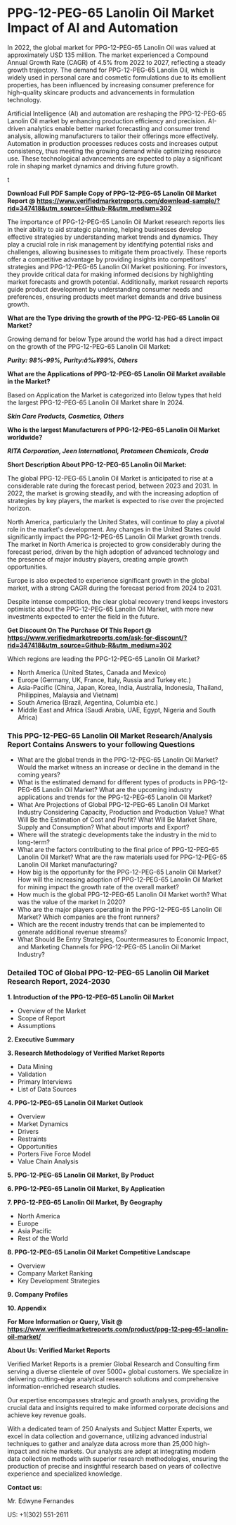<meta name="title" content="Global PPG-12-PEG-65 Lanolin Oil Market Impact of AI and Automation"><meta name="description" content="In 2022, the global market for PPG-12-PEG-65 Lanolin Oil was valued at approximately USD 135 million. The market experienced a Compound Annual Growth Rate (CAGR) of 4."><meta name="title" content="PPG-12-PEG-65 Lanolin Oil Market Size, Share, Scope, Trends, Growth, Opportunities, Analysis, Forecast"><h1>PPG-12-PEG-65 Lanolin Oil Market Impact of AI and Automation</h1><p>In 2022, the global market for PPG-12-PEG-65 Lanolin Oil was valued at approximately USD 135 million. The market experienced a Compound Annual Growth Rate (CAGR) of 4.5% from 2022 to 2027, reflecting a steady growth trajectory. The demand for PPG-12-PEG-65 Lanolin Oil, which is widely used in personal care and cosmetic formulations due to its emollient properties, has been influenced by increasing consumer preference for high-quality skincare products and advancements in formulation technology.</p><p>Artificial Intelligence (AI) and automation are reshaping the PPG-12-PEG-65 Lanolin Oil market by enhancing production efficiency and precision. AI-driven analytics enable better market forecasting and consumer trend analysis, allowing manufacturers to tailor their offerings more effectively. Automation in production processes reduces costs and increases output consistency, thus meeting the growing demand while optimizing resource use. These technological advancements are expected to play a significant role in shaping market dynamics and driving future growth.</p>t</p><p id="" class=""><strong>Download Full PDF Sample Copy of PPG-12-PEG-65 Lanolin Oil Market Report @ <a href="https://www.verifiedmarketreports.com/download-sample/?rid=347418&utm_source=Github-R&utm_medium=302" target="_blank">https://www.verifiedmarketreports.com/download-sample/?rid=347418&utm_source=Github-R&utm_medium=302</a></strong></p><p>The importance of&nbsp;PPG-12-PEG-65 Lanolin Oil Market research reports lies in their ability to aid strategic planning, helping businesses develop effective strategies by understanding market trends and dynamics. They play a crucial role in risk management by identifying potential risks and challenges, allowing businesses to mitigate them proactively. These reports offer a competitive advantage by providing insights into competitors' strategies and PPG-12-PEG-65 Lanolin Oil Market positioning. For investors, they provide critical data for making informed decisions by highlighting market forecasts and growth potential. Additionally, market research reports guide product development by understanding consumer needs and preferences, ensuring products meet market demands and drive business growth.</p><p><strong>What are the&nbsp;Type driving the growth of the PPG-12-PEG-65 Lanolin Oil Market?</strong></p><p id="" class="">Growing demand for below Type around the world has had a direct impact on the growth of the PPG-12-PEG-65 Lanolin Oil Market:</p><em><strong>Purity: 98%-99%, Purity:â‰¥99%, Others</strong></em></p><strong>What are the&nbsp;Applications&nbsp;of PPG-12-PEG-65 Lanolin Oil Market available in the Market?</strong></p><p id="" class="">Based on Application the Market is categorized into Below types that held the largest PPG-12-PEG-65 Lanolin Oil Market share In 2024.</p><em><strong>Skin Care Products, Cosmetics, Others</strong></em></p><strong>Who is the largest Manufacturers of PPG-12-PEG-65 Lanolin Oil Market worldwide?</strong></p><p><em><strong>RITA Corporation, Jeen International, Protameen Chemicals, Croda</strong></em></p><p id="" class=""><strong>Short Description About PPG-12-PEG-65 Lanolin Oil Market:</strong></p><p>The global PPG-12-PEG-65 Lanolin Oil Market is anticipated to rise at a considerable rate during the forecast period, between 2023 and 2031. In 2022, the market is growing steadily, and with the increasing adoption of strategies by key players, the market is expected to rise over the projected horizon.</p><p>North America, particularly the United States, will continue to play a pivotal role in the market's development. Any changes in the United States could significantly impact the PPG-12-PEG-65 Lanolin Oil Market growth trends. The market in North America is projected to grow considerably during the forecast period, driven by the high adoption of advanced technology and the presence of major industry players, creating ample growth opportunities.</p><p>Europe is also expected to experience significant growth in the global market, with a strong CAGR during the forecast period from 2024 to 2031.</p><p>Despite intense competition, the clear global recovery trend keeps investors optimistic about the PPG-12-PEG-65 Lanolin Oil Market, with more new investments expected to enter the field in the future.</p><p id="" class=""><strong>Get Discount On The Purchase Of This Report @ <a href="https://www.verifiedmarketreports.com/ask-for-discount/?rid=347418&utm_source=Github-R&utm_medium=302" target="_blank">https://www.verifiedmarketreports.com/ask-for-discount/?rid=347418&utm_source=Github-R&utm_medium=302</a></strong></p>Which regions are leading the PPG-12-PEG-65 Lanolin Oil Market?</p><ul><li>North America (United States, Canada and Mexico)</li><li>Europe (Germany, UK, France, Italy, Russia and Turkey etc.)</li><li>Asia-Pacific (China, Japan, Korea, India, Australia, Indonesia, Thailand, Philippines, Malaysia and Vietnam)</li><li>South America (Brazil, Argentina, Columbia etc.)</li><li>Middle East and Africa (Saudi Arabia, UAE, Egypt, Nigeria and South Africa)</li></ul><h3 id="" class="">This PPG-12-PEG-65 Lanolin Oil Market Research/Analysis Report Contains Answers to your following Questions</h3><ul><li>What are the global trends in the PPG-12-PEG-65 Lanolin Oil Market? Would the market witness an increase or decline in the demand in the coming years?</li><li>What is the estimated demand for different types of products in PPG-12-PEG-65 Lanolin Oil Market? What are the upcoming industry applications and trends for the PPG-12-PEG-65 Lanolin Oil Market?</li><li>What Are Projections of Global PPG-12-PEG-65 Lanolin Oil Market Industry Considering Capacity, Production and Production Value? What Will Be the Estimation of Cost and Profit? What Will Be Market Share, Supply and Consumption? What about imports and Export?</li><li>Where will the strategic developments take the industry in the mid to long-term?</li><li>What are the factors contributing to the final price of PPG-12-PEG-65 Lanolin Oil Market? What are the raw materials used for PPG-12-PEG-65 Lanolin Oil Market manufacturing?</li><li>How big is the opportunity for the PPG-12-PEG-65 Lanolin Oil Market? How will the increasing adoption of PPG-12-PEG-65 Lanolin Oil Market for mining impact the growth rate of the overall market?</li><li>How much is the global PPG-12-PEG-65 Lanolin Oil Market worth? What was the value of the market In 2020?</li><li>Who are the major players operating in the PPG-12-PEG-65 Lanolin Oil Market? Which companies are the front runners?</li><li>Which are the recent industry trends that can be implemented to generate additional revenue streams?</li><li>What Should Be Entry Strategies, Countermeasures to Economic Impact, and Marketing Channels for PPG-12-PEG-65 Lanolin Oil Market Industry?</li></ul><h3 id="" class="">Detailed TOC of Global PPG-12-PEG-65 Lanolin Oil Market Research Report, 2024-2030</h3><p id="" class=""><strong>1. Introduction of the PPG-12-PEG-65 Lanolin Oil Market</strong></p><ul><li>Overview of the Market</li><li>Scope of Report</li><li>Assumptions</li></ul><p id="" class=""><strong>2. Executive Summary</strong></p><p id="" class=""><strong>3. Research Methodology of Verified Market Reports</strong></p><ul><li>Data Mining</li><li>Validation</li><li>Primary Interviews</li><li>List of Data Sources</li></ul><p id="" class=""><strong>4. PPG-12-PEG-65 Lanolin Oil Market Outlook</strong></p><ul><li>Overview</li><li>Market Dynamics</li><li>Drivers</li><li>Restraints</li><li>Opportunities</li><li>Porters Five Force Model</li><li>Value Chain Analysis</li></ul><p id="" class=""><strong>5. PPG-12-PEG-65 Lanolin Oil Market, By Product</strong></p><p id="" class=""><strong>6. PPG-12-PEG-65 Lanolin Oil Market, By Application</strong></p><p id="" class=""><strong>7. PPG-12-PEG-65 Lanolin Oil Market, By Geography</strong></p><ul><li>North America</li><li>Europe</li><li>Asia Pacific</li><li>Rest of the World</li></ul><p id="" class=""><strong>8. PPG-12-PEG-65 Lanolin Oil Market Competitive Landscape</strong></p><ul><li>Overview</li><li>Company Market Ranking</li><li>Key Development Strategies</li></ul><p id="" class=""><strong>9. Company Profiles</strong></p><p id="" class=""><strong>10. Appendix</strong></p><p id="" class=""><strong>For More Information or Query, Visit @ <a href="https://www.verifiedmarketreports.com/product/ppg-12-peg-65-lanolin-oil-market/" target="_blank">https://www.verifiedmarketreports.com/product/ppg-12-peg-65-lanolin-oil-market/</a></strong></p><p id="" class=""><strong>About Us: Verified Market Reports</strong></p><p id="" class="">Verified Market Reports is a premier Global Research and Consulting firm serving a diverse clientele of over 5000+ global customers. We specialize in delivering cutting-edge analytical research solutions and comprehensive information-enriched research studies.</p><p id="" class="">Our expertise encompasses strategic and growth analyses, providing the crucial data and insights required to make informed corporate decisions and achieve key revenue goals.</p><p id="" class="">With a dedicated team of 250 Analysts and Subject Matter Experts, we excel in data collection and governance, utilizing advanced industrial techniques to gather and analyze data across more than 25,000 high-impact and niche markets. Our analysts are adept at integrating modern data collection methods with superior research methodologies, ensuring the production of precise and insightful research based on years of collective experience and specialized knowledge.</p><p id="" class=""><strong>Contact us:</strong></p><p id="" class="">Mr. Edwyne Fernandes</p><p id="" class="">US: +1(302) 551-2611</p>